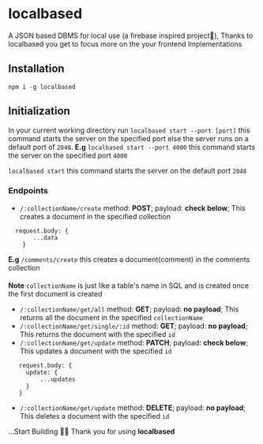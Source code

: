 # localbased
A JSON based DBMS for local use (a firebase inspired project🙂),
Thanks to localbased you get to focus more on the your frontend Implementations


## Installation
`npm i -g localbased`

## Initialization
In your current working directory run
`localbased start --port [port]`
this command starts the server on the specified port else the server runs on a default port of `2048`.
**E.g**
  `localbased start --port 4000` this command starts the server on the specified port `4000`

  `localbased start` this command starts the server on the default port `2048`

### Endpoints
 - ```/:collectionName/create``` method: **POST**; payload: **check below**; This creates a document in the specified collection
```
  request.body: {
       ...data
    }
 ```
 **E.g** `/comments/create` this creates a document(comment) in the comments collection
 ####
**Note** `collectionName` is just like a table's name in SQL and is created once the first document is created
 
 - ```/:collectionName/get/all``` method: **GET**; payload: **no payload**; This returns all the document in the specified `collectionName`
 - ```/:collectionName/get/single/:id``` method: **GET**; payload: **no payload**; This returns the document with the specified `id`
 - ```/:collectionName/get/update``` method: **PATCH**; payload: **check below**; This updates a document with the specified `id` 
 ```
    request.body: {
      update: {
          ...updates
      }
    }
 ```
  - ```/:collectionName/get/update``` method: **DELETE**; payload: **no payload**; This deletes a document with the specified `id` 

...Start Building 🚀🚀
Thank you for using **localbased**

